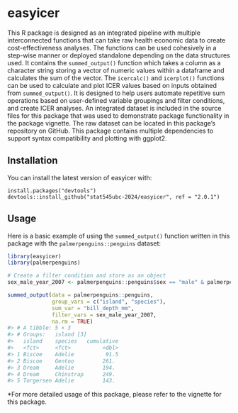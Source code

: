 
<!-- README.md is generated from README.Rmd. Please edit that file -->

# easyicer

<!-- badges: start -->
<!-- badges: end -->

This R package is designed as an integrated pipeline with multiple
interconnected functions that can take raw health economic data to
create cost-effectiveness analyses. The functions can be used cohesively
in a step-wise manner or deployed standalone depending on the data
structures used. It contains the `summed_output()` function which takes
a column as a character string storing a vector of numeric values within
a dataframe and calculates the sum of the vector. The `icercalc()` and
`icerplot()` functions can be used to calculate and plot ICER values
based on inputs obtained from `summed_output()`. It is designed to help
users automate repetitive sum operations based on user-defined variable
groupings and filter conditions, and create ICER analyses. An integrated
dataset is included in the source files for this package that was used
to demonstrate package functionality in the package vignette. The raw
dataset can be located in this package’s repository on GitHub. This
package contains multiple dependencies to support syntax compatibility
and plotting with ggplot2.

## Installation

You can install the latest version of easyicer with:

    install.packages("devtools")
    devtools::install_github("stat545ubc-2024/easyicer", ref = "2.0.1")

## Usage

Here is a basic example of using the `summed_output()` function written
in this package with the `palmerpenguins::penguins` dataset:

``` r
library(easyicer)
library(palmerpenguins)

# Create a filter condition and store as an object
sex_male_year_2007 <- palmerpenguins::penguins$sex == "male" & palmerpenguins::penguins$year == 2007

summed_output(data = palmerpenguins::penguins,
              group_vars = c("island", "species"),
              sum_var = "bill_depth_mm",
              filter_vars = sex_male_year_2007,
              na.rm = TRUE)
#> # A tibble: 5 × 3
#> # Groups:   island [3]
#>   island    species   cumulative
#>   <fct>     <fct>          <dbl>
#> 1 Biscoe    Adelie          91.5
#> 2 Biscoe    Gentoo         261. 
#> 3 Dream     Adelie         194. 
#> 4 Dream     Chinstrap      249. 
#> 5 Torgersen Adelie         143.
```

\*For more detailed usage of this package, please refer to the vignette
for this package.

